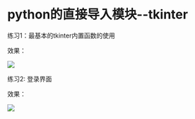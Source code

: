# python的直接导入模块--tkinter

练习1：最基本的tkinter内置函数的使用

效果：

![](https://tva1.sinaimg.cn/large/008eGmZEgy1gn14d2i8ezg305k03kqne.gif)


练习2: 登录界面

效果：

![](https://tva1.sinaimg.cn/large/008eGmZEgy1gn14cwql7qj30cc091gmq.jpg)
